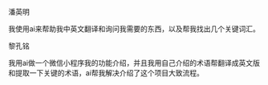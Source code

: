 潘英明

我使用ai来帮助我中英文翻译和询问我需要的东西，以及帮我找出几个关键词汇。



黎孔铭

我用ai做一个微信小程序我的功能介绍，并且我用自己介绍的术语帮翻译成英文版和提取一下关键的术语，ai帮我解决介绍了这个项目大致流程。